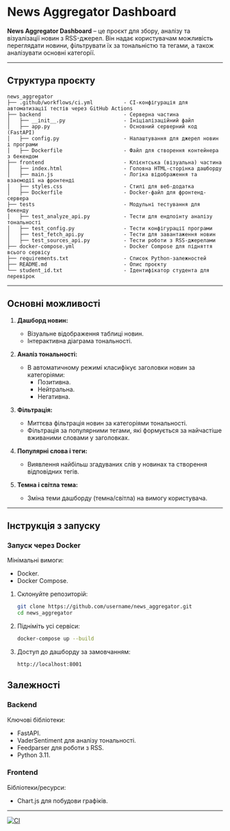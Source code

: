 # News Aggregator Dashboard

**News Aggregator Dashboard** – це проєкт для збору, аналізу та візуалізації новин з RSS-джерел. Він надає користувачам можливість переглядати новини, фільтрувати їх за тональністю та тегами, а також аналізувати основні категорії.

---

## Структура проєкту

```
news_aggregator
├── .github/workflows/ci.yml          - CI-конфігурація для автоматизації тестів через GitHub Actions
├── backend                           - Серверна частина
│   ├── __init__.py                   - Ініціалізаційний файл
│   ├── app.py                        - Основний серверний код (FastAPI)
│   ├── config.py                     - Налаштування для джерел новин і програми
│   ├── Dockerfile                    - Файл для створення контейнера з бекендом
├── frontend                          - Клієнтська (візуальна) частина
│   ├── index.html                    - Головна HTML-сторінка дашборду
│   ├── main.js                       - Логіка відображення та взаємодії на фронтенді
│   ├── styles.css                    - Стилі для веб-додатка
│   ├── Dockerfile                    - Docker-файл для фронтенд-сервера
├── tests                             - Модульні тестування для бекенду
│   ├── test_analyze_api.py           - Тести для ендпоінту аналізу тональності
│   ├── test_config.py                - Тести конфігурації програми
│   ├── test_fetch_api.py             - Тести для завантаження новин
│   ├── test_sources_api.py           - Тести роботи з RSS-джерелами
├── docker-compose.yml                - Docker Compose для підняття всього сервісу
├── requirements.txt                  - Список Python-залежностей
├── README.md                         - Опис проєкту
└── student_id.txt                    - Ідентифікатор студента для перевірок
```

---

## Основні можливості

1. **Дашборд новин:** 
   - Візуальне відображення таблиці новин.
   - Інтерактивна діаграма тональності.

2. **Аналіз тональності:** 
   - В автоматичному режимі класифікує заголовки новин за категоріями:
     - Позитивна.
     - Нейтральна.
     - Негативна.

3. **Фільтрація:**
   - Миттєва фільтрація новин за категоріями тональності.
   - Фільтрація за популярними тегами, які формується за найчастіше вживаними словами у заголовках.

4. **Популярні слова і теги:** 
   - Виявлення найбільш згадуваних слів у новинах та створення відповідних тегів.

5. **Темна і світла тема:**
   - Зміна теми дашборду (темна/світла) на вимогу користувача.

---

## Інструкція з запуску

### Запуск через Docker

Мінімальні вимоги:
- Docker.
- Docker Compose.

1. Склонуйте репозиторій:
   ```bash
   git clone https://github.com/username/news_aggregator.git
   cd news_aggregator
   ```

2. Підніміть усі сервіси:
   ```bash
   docker-compose up --build
   ```

3. Доступ до дашборду за замовчанням:
   ```
   http://localhost:8001
   ```
## Залежності

### Backend
Ключові бібліотеки:
- FastAPI.
- VaderSentiment для аналізу тональності.
- Feedparser для роботи з RSS.
- Python 3.11.

### Frontend
Бібліотеки/ресурси:
- Chart.js для побудови графіків.

---
[![CI](https://github.com/IlnitskijMaksim/news_aggregator/actions/workflows/ci.yml/badge.svg)](https://github.com/IlnitskijMaksim/news_aggregator/actions/workflows/ci.yml)
